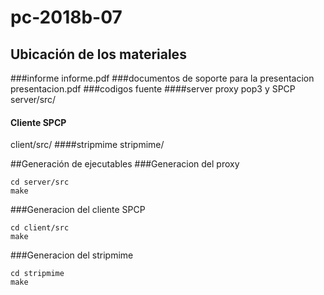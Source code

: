 # pc-2018b-07
## Ubicación de los materiales
###informe
informe.pdf 
###documentos de soporte para la presentacion
presentacion.pdf
###codigos fuente
####server proxy pop3 y SPCP
server/src/
#### Cliente SPCP
client/src/
####stripmime
stripmime/

##Generación de ejecutables
###Generacion del proxy
```
cd server/src
make
```
###Generacion del cliente SPCP
```
cd client/src
make
```
###Generacion del stripmime
```
cd stripmime
make
```

